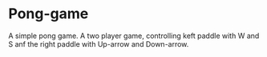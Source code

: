 # Pong-game
A simple pong game.
A two player game, controlling keft paddle with W and S anf the right paddle with Up-arrow and Down-arrow.
